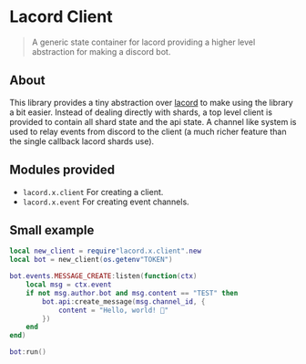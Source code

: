 [lacord]: https://github.com/Mehgugs/lacord

# Lacord Client

> A generic state container for lacord providing a higher level abstraction for making a discord bot.

## About

This library provides a tiny abstraction over [lacord] to make using the library a bit easier.
Instead of dealing directly with shards, a top level client is provided to contain all shard state and the api state. A channel like system is used to relay events from discord to the client (a much richer feature than
the single callback lacord shards use).

## Modules provided

- `lacord.x.client` For creating a client.
- `lacord.x.event` For creating event channels.

## Small example
```lua
local new_client = require"lacord.x.client".new
local bot = new_client(os.getenv"TOKEN")

bot.events.MESSAGE_CREATE:listen(function(ctx)
    local msg = ctx.event
    if not msg.author.bot and msg.content == "TEST" then
        bot.api:create_message(msg.channel_id, {
            content = "Hello, world! 🌚"
        })
    end
end)

bot:run()
```

